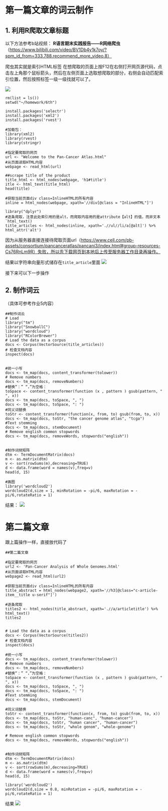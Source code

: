 # 第一篇文章的词云制作

## 1. 利用R爬取文章标题
以下方法参考b站视频：
**R语言期末实践报告——R网络爬虫**（https://www.bilibili.com/video/BV1Db4y1k7oy/?spm_id_from=333.788.recommend_more_video.8）

爬虫其实就是索引HTML标签
在想爬取的页面上按F12在右侧打开网页源代码，点击左上角那个鼠标箭头，然后在左侧页面上选取想爬取的部分，右侧会自动匹配索引位置，然后按照标签一级一级找就可以了。

![](https://files.mdnice.com/user/20439/9be12ac4-8288-458f-9e55-7ae814289781.png)

```
rm(list = ls())
setwd("~/homework/6th")

install.packages('selectr')
install.packages('xml2')
install.packages('rvest')

#加载包：
library(xml2) 
library(rvest) 
library(stringr)

#指定要爬取的网页
url <- "Welcome to the Pan-Cancer Atlas.html"
#从页面读取HTML内容
webpage <- read_html(url)

##scrape title of the product
title_html <- html_nodes(webpage, 'h1#title')
itle <- html_text(title_html)
head(title)

#获取当前页面div class=InlineHTML的所有内容
inline = html_nodes(webpage, xpath='//div[@class = "InlineHTML"]')

library("dplyr")
#逐条爬取，注意此处索引用的是alt，而爬取内容用的是attribute【alt】的值，而非文本`html_text()
title_articles <- html_nodes(inline, xpath='.//ul//li/a[@alt]') %>% html_attr('alt')

```
因为从服务器直接连接待爬取页面url（https://www.cell.com/pb-assets/consortium/pancanceratlas/pancani3/index.html#group-resources-Cs76RnLm9R）失败，所以先下载网页到本地后上传至服务器工作目录再操作。

结果以字符串向量形式储存在`title_article`里面
![](https://files.mdnice.com/user/20439/31545d6e-74dd-482a-8bb9-3c4044f2aad2.png)

接下来可以下一步操作

## 2. 制作词云

（具体可参考作业5内容）
```
##制作词云
# Load
library("tm")
library("SnowballC")
library("wordcloud")
library("RColorBrewer")
# Load the data as a corpus
docs <- Corpus(VectorSource(title_articles))
# 检查文档内容
inspect(docs)


#统一小写
docs <- tm_map(docs, content_transformer(tolower))
# Remove numbers
docs <- tm_map(docs, removeNumbers)
#替换“：” “，”为空格：
toSpace <- content_transformer(function (x , pattern ) gsub(pattern, " ", x))
docs <- tm_map(docs, toSpace, ", ")
docs <- tm_map(docs, toSpace, ": ")
#同义词替换
toStr <- content_transformer(function(x, from, to) gsub(from, to, x))
docs <- tm_map(docs, toStr, "the cancer genome atlas", "tcga")
#Text stemming
docs <- tm_map(docs, stemDocument)
# Remove english common stopwords
docs <- tm_map(docs, removeWords, stopwords("english"))


#制作词频矩阵
dtm <- TermDocumentMatrix(docs)
m <- as.matrix(dtm)
v <- sort(rowSums(m),decreasing=TRUE)
d <- data.frame(word = names(v),freq=v)
head(d, 15)

#画图
library('wordcloud2')
wordcloud2(d,size = 1, minRotation = -pi/6, maxRotation = -pi/6,rotateRatio = 1)
```

结果：
![](https://files.mdnice.com/user/20439/6af89e04-bb48-43d3-a61b-39b04bf95dec.png)

# 第二篇文章

跟上篇操作一样，直接放代码了

```
##第二篇文章

#指定要爬取的网页
url2 <- 'Pan-Cancer Analysis of Whole Genomes.html'
#从页面读取HTML内容
webpage2 <- read_html(url2)

#获取当前页面div class=InlineHTML的所有内容
title_abstract = html_nodes(webpage2, xpath='//h3[@class="c-article-item__title u-serif"]')

#逐条爬取
titles2 <- html_nodes(title_abstract, xpath='.//a/articletitle') %>% html_text()
titles2


# Load the data as a corpus
docs <- Corpus(VectorSource(titles2))
# 检查文档内容
inspect(docs)

#统一小写
docs <- tm_map(docs, content_transformer(tolower))
# Remove numbers
docs <- tm_map(docs, removeNumbers)
#替换“：” “，”为空格：
toSpace <- content_transformer(function (x , pattern ) gsub(pattern, " ", x))
docs <- tm_map(docs, toSpace, ", ")
docs <- tm_map(docs, toSpace, ": ")
#Text stemming
docs <- tm_map(docs, stemDocument)

#同义词替换
toStr <- content_transformer(function(x, from, to) gsub(from, to, x))
docs <- tm_map(docs, toStr, "human-canc", "human-cancer")
docs <- tm_map(docs, toStr, "human cancer", "human-cancer")
docs <- tm_map(docs, toStr, "whole genom", "whole-genome")

# Remove english common stopwords
docs <- tm_map(docs, removeWords, stopwords("english"))


#制作词频矩阵
dtm <- TermDocumentMatrix(docs)
m <- as.matrix(dtm)
v <- sort(rowSums(m),decreasing=TRUE)
d <- data.frame(word = names(v),freq=v)
head(d, 15)

library('wordcloud2')
wordcloud2(d,size = 0.8, minRotation = -pi/6, maxRotation = -pi/6,rotateRatio = 1)

```
结果
![](https://files.mdnice.com/user/20439/072f4c99-55c7-4670-9d98-e8a2bca621e8.png)


